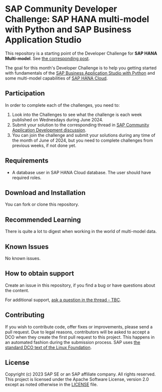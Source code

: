 # SAP Community Developer Challenge: SAP HANA multi-model with Python and SAP Business Application Studio

This repository is a starting point of the Developer Challenge for **SAP HANA Multi-model**. See [the corresponding post](https://community.sap.com/t5/application-development-blog-posts/sap-developer-challenge-sap-hana-multi-model-using-python-in-sap-business/ba-p/13722560).

The goal for this month's Developer Challenge is to help you getting started with fundamentals of the [SAP Business Application Studio with Python]() and some multi-model capabilities of [SAP HANA Cloud](https://help.sap.com/docs/hana-cloud-database?version=2024_1_QRC).

## Participation

In order to complete each of the challenges, you need to:

1. Look into the Challenges to see what the challenge is each week published on Wednesdays during June 2024.
2. Submit your solution to the corresponding thread in [SAP Community Application Development discussion](https://community.sap.com/t5/tag/devchallenge-hana-eda-submissions/tg-p/board-id/application-developmentforum-board).
3. You can join the challenge and submit your solutions during any time of the month of June of 2024, but you need to complete challenges from previous weeks, if not done yet.

## Requirements

* A database user in SAP HANA Cloud database. The user should have required roles.

## Download and Installation

You can fork or clone this repository.

## Recommended Learning

There is quite a lot to digest when working in the world of multi-model data.

## Known Issues

No known issues.

## How to obtain support

Create an issue in this repository, if you find a bug or have questions about the content.

For additional support, [ask a question in the thread - TBC](https://community.sap.com/t5/application-development-discussions/bd-p/application-developmentforum-board).

## Contributing

If you wish to contribute code, offer fixes or improvements, please send a pull request. Due to legal reasons, contributors will be asked to accept a DCO when they create the first pull request to this project. This happens in an automated fashion during the submission process. SAP uses [the standard DCO text of the Linux Foundation](https://developercertificate.org/).

## License

Copyright (c) 2023 SAP SE or an SAP affiliate company. All rights reserved. This project is licensed under the Apache Software License, version 2.0 except as noted otherwise in the [LICENSE](LICENSE) file.
